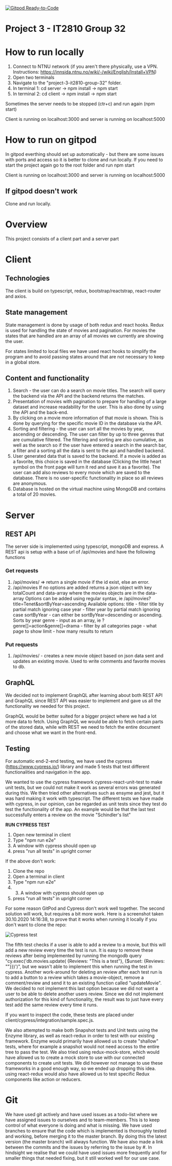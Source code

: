 [![Gitpod Ready-to-Code](https://img.shields.io/badge/Gitpod-Ready--to--Code-blue?logo=gitpod)](https://gitpod.idi.ntnu.no/#https://gitlab.stud.idi.ntnu.no/it2810-h20/team-32/project-3-it2810-group-32)

# Project 3 - IT2810 Group 32

# How to run locally

1. Connect to NTNU network (if you aren't there physically, use a VPN. Instructions: https://innsida.ntnu.no/wiki/-/wiki/English/Install+VPN)
2. Open two terminals
3. Navigate to the "project-3-it2810-group-32" folder.
3.  In terminal 1:
   cd server -> npm install -> npm start
5. In terminal 2:
   cd client -> npm install -> npm start

Sometimes the server needs to be stopped (ctr+c) and run again (npm start)

Client is running on localhost:3000 and server is running on localhost:5000

# How to run on gitpod

In gitpod everthing should set up automatically - but there are some issues with ports and access so it is better to clone and run locally. 
If you need to start the project again go to the root folder and run npm start

Client is running on localhost:3000 and server is running on localhost:5000

## If gitpod doesn't work

Clone and run locally.

# Overview

This project consists of a client part and a server part

# Client

## Technologies

The client is build on typescript, redux, bootstrap/reactstrap, react-router and axios.

## State management

State management is done by usage of both redux and react hooks.
Redux is used for handling the state of movies and pagination. For movies the states that are handled are an array
of all movies we currently are showing the user.

For states limited to local files we have used react hooks to simplify the program and to avoid
passing states around that are not necessary to keep in a global store.

## Content and functionality

1. Search - the user can do a search on movie titles. The search will query the backend via the API and the backend
   returns the matches.
2. Presentation of movies with pagination to prepare for handling of a large dataset and increase readability for the user.
   This is also done by using the API and the back-end.
3. By clicking on a movie more information of that movie is shown. This is done by querying for the specific movie ID in the database via the API.
4. Sorting and filtering - the user can sort all the movies by year, ascending or descending. The user can filter by up to three genres that are cumulative filtered. The filtering and sorting are also
   cumulative, as well as the search so if the user have entered a search in the search bar, a filter and a sorting all the data is sent to the api and handled backend.
5. User generated data that is saved to the backend. If a movie is added as a favorite, this choice is saved in the
   database (Clicking the little heart symbol on the front page will turn it red and save it as a favorite).
   The user can add also reviews to every movie which are saved to the database. There is no user-specific functionality
   in place so all reviews are anonymous.
6. Database is hosted on the virtual machine using MongoDB and contains a total of 20 movies.

# Server

## REST API

The server side is implemented using typescript, mongoDB and express.
A REST api is setup with a base url of /api/movies and have the following
functions

### Get requests

1. /api/movies/<id> => return a single movie if the id exist, else an error.
2. /api/movies
   If no options are added returns a json object with key totalCount and data-array
   where the movies objects are in the data-array
   Options can be added using regular syntax, ie /api/movies?title=Tenet&sortByYear=ascending
   Available options:
   title - filter title by partial match ignoring case
   year - filter year by partial match ignoring case
   sortByYear - can either be sortByYear=descending or ascending. Sorts by year
   genre - input as an array, ie ?genre[]=action&genre[]=drama - filter by all categories
   page - what page to show
   limit - how many results to return

### Put requests

1. /api/movies/<id> - creates a new movie object based on json data sent and
   updates an existing movie. Used to write comments and favorite movies to db.

## GraphQL

We decided not to implement GraphQL after learning about both REST API and GraphQL
since REST API was easier to implement and gave us all the functionality we needed
for this project.

GraphQL would be better suited for a bigger project where we had a lot more data to fetch.
Using GraphQL we would be able to fetch certain parts of the stored data, while with
REST we need to fetch the entire document and choose what we want in the front-end.

## Testing

For automatic end-2-end testing, we have used the cypress (https://www.cypress.io/) library
and made 5 tests that test different functionalities and navigation in the app.

We wanted to use the cypress framework cypress-react-unit-test to make unit tests, but we could not make it work as several errors was generated during this.
We then tried other alternatives such as ensyme and jest, but it was hard making it work with typescript. The different tests we have made with cypress,
in our opinion, can be regarded as unit tests since they test do test the functionality of the app. An example would be that the last test successfully enters a review on the movie "Schindler's list"


**RUN CYPRESS TEST**

1. Open new terminal in client
2. Type  "npm run e2e"
3. A window with cypress should open up
4. press "run all tests" in upright corner

If the above don't work:

1. Clone the repo
2. Open a terminal in client
3. Type "npm run e2e"
4. 3. A window with cypress should open up
5. press "run all tests" in upright corner

For some reason GitPod and Cypress don't work well together. The second solution will work, but requires a bit more work.
Here is a screenshot taken 30.10.2020 14:16:38, to prove that it works when running it locally if you don't want to clone the repo:

![Cypress test](Images/Cypress-test.png)

The fifth test checks if a user is able to add a review to a movie, but this will add a new review every time the test is run.
It is easy to remove these reviews after being implemented by running the mongodb query "cy.exec('db.movies.update( {Reviews: "This is a test"}, {\$unset: {Reviews: ""}})')",
but we wasn't able to implement this when running the test in cypress. Another work-around for deleting an review after each test run is to add a button to a review
which takes a movie-object, remove a comment/review and send it to an existing function called "updateMovie". We decided to not implement this last option
because we did not want a user to be able to delete another users review. Since we did not implement authorization for this kind of functionality, the result was
to just have every test add the same review every time it runs.

If you want to inspect the code, these tests are placed under client/cypress/integration/sample.spec.js.

We also attempted to make both Snapshot tests and Unit tests using the Enzyme library, as well as react-redux in order to test with our existing framework. 
Enzyme would primarily have allowed us to create "shallow" tests, where for example a snapshot would not need access to the entire tree to pass the test.
We also tried using redux-mock-store, which would have allowed us to create a mock store to use with our connected components to create unit tests. 
We did however not manage to use these frameworks in a good enough way, so we ended up dropping this idea. using react-redux would also have allowed us
to test specific Redux components like action or reducers.

# Git

We have used git actively and have used issues as a todo-list where we have assigned issues to ourselves
and to team-members. This is to keep control of what everyone is doing and what is missing. We have used branches to ensure that the code which is implemented
is thoroughly tested and working, before merging it to the master branch. By doing this the latest version (the master branch) will always function.
We have also made a link between the commits and the issues by referring to the issue by #<number>. In hindsight we realise that we could have used issues more frequently
and for smaller things that needed fixing, but it still worked well for our use case.
